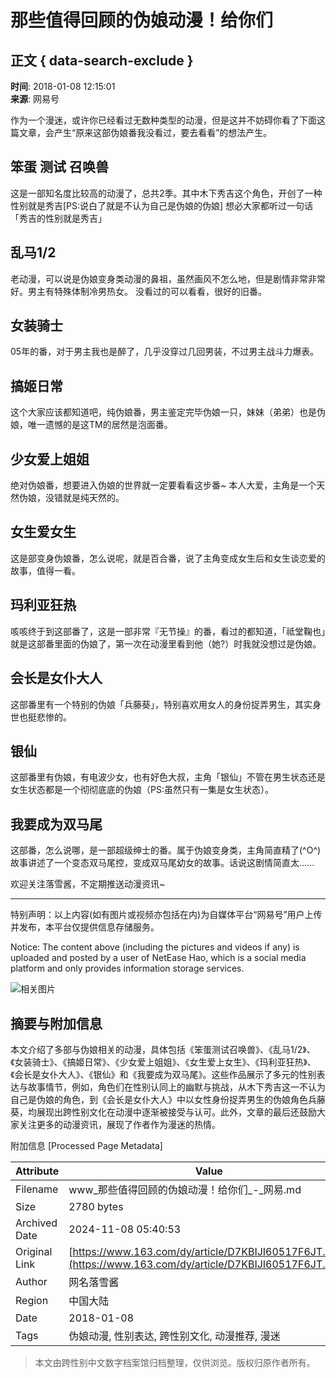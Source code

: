 # 那些值得回顾的伪娘动漫！给你们

## 正文 { data-search-exclude }


**时间**: 2018-01-08 12:15:01  
**来源**: 网易号  

作为一个漫迷，或许你已经看过无数种类型的动漫，但是这并不妨碍你看了下面这篇文章，会产生“原来这部伪娘番我没看过，要去看看”的想法产生。

## 笨蛋 测试 召唤兽
这是一部知名度比较高的动漫了，总共2季。其中木下秀吉这个角色，开创了一种性别就是秀吉\[PS:说白了就是不认为自己是伪娘的伪娘\]
想必大家都听过一句话「秀吉的性别就是秀吉」

## 乱马1/2
老动漫，可以说是伪娘变身类动漫的鼻祖，虽然画风不怎么地，但是剧情非常非常好。男主有特殊体制冷男热女。
没看过的可以看看，很好的旧番。

## 女装骑士
05年的番，对于男主我也是醉了，几乎没穿过几回男装，不过男主战斗力爆表。

## 搞姬日常
这个大家应该都知道吧，纯伪娘番，男主鉴定完毕伪娘一只，妹妹（弟弟）也是伪娘，唯一遗憾的是这TM的居然是泡面番。

## 少女爱上姐姐
绝对伪娘番，想要进入伪娘的世界就一定要看看这步番~ 本人大爱，主角是一个天然伪娘，没错就是纯天然的。

## 女生爱女生
这是部变身伪娘番，怎么说呢，就是百合番，说了主角变成女生后和女生谈恋爱的故事，值得一看。

## 玛利亚狂热
咳咳终于到这部番了，这是一部非常『无节操』的番，看过的都知道，「祗堂鞠也」就是这部番里面的伪娘了，第一次在动漫里看到他（她?）时我就没想过是伪娘。

## 会长是女仆大人
这部番里有一个特别的伪娘「兵藤葵」，特别喜欢用女人的身份捉弄男生，其实身世也挺悲惨的。

## 银仙
这部番里有伪娘，有电波少女，也有好色大叔，主角「银仙」不管在男生状态还是女生状态都是一个彻彻底底的伪娘（PS:虽然只有一集是女生状态）。

## 我要成为双马尾
这部番，怎么说哪，是一部超级绅士的番。属于伪娘变身类，主角简直精了(^O^) 故事讲述了一个变态双马尾控，变成双马尾幼女的故事。话说这剧情简直太......

欢迎关注落雪酱，不定期推送动漫资讯~

---

特别声明：以上内容(如有图片或视频亦包括在内)为自媒体平台“网易号”用户上传并发布，本平台仅提供信息存储服务。

Notice: The content above (including the pictures and videos if any) is uploaded and posted by a user of NetEase Hao, which is a social media platform and only provides information storage services.

![相关图片](http://cms-bucket.nosdn.127.net/6281f7f97c014872952577d6d119dd6320161223113058.jpg)

## 摘要与附加信息

<!-- tcd_abstract -->
本文介绍了多部与伪娘相关的动漫，具体包括《笨蛋测试召唤兽》、《乱马1/2》、《女装骑士》、《搞姬日常》、《少女爱上姐姐》、《女生爱上女生》、《玛利亚狂热》、《会长是女仆大人》、《银仙》和《我要成为双马尾》。这些作品展示了多元的性别表达与故事情节，例如，角色们在性别认同上的幽默与挑战，从木下秀吉这一不认为自己是伪娘的角色，到《会长是女仆大人》中以女性身份捉弄男生的伪娘角色兵藤葵，均展现出跨性别文化在动漫中逐渐被接受与认可。此外，文章的最后还鼓励大家关注更多的动漫资讯，展现了作者作为漫迷的热情。
<!-- tcd_abstract_end -->

附加信息 [Processed Page Metadata]

| Attribute       | Value                                  |
|-----------------|----------------------------------------|
| Filename        | www_那些值得回顾的伪娘动漫！给你们_-_网易.md                             |
| Size            | 2780 bytes                           |
| Archived Date   | 2024-11-08 05:40:53                             |
| Original Link   | [https://www.163.com/dy/article/D7KBIJI60517F6JT.html](https://www.163.com/dy/article/D7KBIJI60517F6JT.html)                       |
| Author          | 网名落雪酱                               |
| Region          | 中国大陆                               |
| Date            | 2018-01-08                                 |
| Tags            | 伪娘动漫, 性别表达, 跨性别文化, 动漫推荐, 漫迷                                 |
>
> 本文由跨性别中文数字档案馆归档整理，仅供浏览。版权归原作者所有。
>